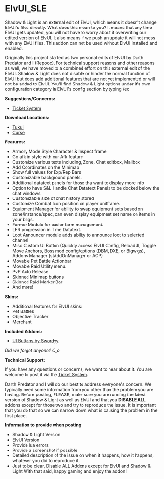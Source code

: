 ElvUI_SLE
=========

Shadow & Light is an external edit of ElvUI, which means it doesn't change ElvUI's files directly.
What does this mean to you?
It means that any time ElvUI gets updated, you will not have to worry about it overwriting our edited version of ElvUI.  It also means if we push an update it will not mess with any ElvUI files.  This addon can not be used without ElvUI installed and enabled.

Originally this project started as two personal edits of ElvUI by Darth Predator and I (Repooc).  For technical support reasons and other reasons as well, we have moved to a combined effort on this external edit of the ElvUI.  Shadow & Light does not disable or hinder the normal function of ElvUI but does add additional features that are not yet implemented or will not be added to ElvUI.
You'll find Shadow & Light options under it's own configuration category in ElvUI's config section by typing /ec


**Suggestions/Concerns:**
- [Ticket System](https://git.tukui.org/shadow-and-light/shadow-and-light/issues "This link takes you to the ticket system on git.tukui.org, please make an account and submit your ticket.")


**Download Locations:**
- [Tukui](https://www.tukui.org/addons.php?id=38 "This link takes you to the Tukui.org website, you may download it here.")
- [Curse](http://www.curse.com/addons/wow/shadow-and-light-edit "This link takes you to the Curse.com website, you may download it here and help support the developers.")


**Features:**  
- Armory Mode Style Character & Inspect frame
- Go afk in style with our Afk feature
- Customize various texts including, Zone, Chat editbox, Mailbox
- Add Coordinates on the Minimap
- Show full values for Exp/Rep Bars
- Customizable background panels.
- Additional datatext panels for those tha want to display more info
- Option to have S&L Handle Chat Datatext Panels to be docked below the chat windows
- Customizable size of chat history stored
- Customize Combat Icon position on player unitframe.
- Equipment Manager for ability to swap equipment sets based on zone/instance/spec, can even display equipment set name on items in your bags.
- Farmer Module for easier farm management.
- LFR progression in Time Datatext.
- Loot Announcer module adds ability to announce loot to selected channel
- Misc Custom UI Button (Quickly access ElvUI Config, ReloadUI, Toggle Move Anchors, Boss mod config/options (DBM, DXE, or Bigwigs), Addons Manager (stAddOnManager or ACP)
- Movable Pet Battle Actionbar
- Movable Raid Utility menu.
- PvP Auto Release
- Skinned Minimap buttons
- Skinned Raid Marker Bar
- And more!


**Skins:**
- Additional features for ElvUI skins:
- Pet Battles
- Objective Tracker
- Merchant


**Included Addons:**
- [UI Buttons by Swordyy](http://www.tukui.org/ "This idea by Swordyy.")

*Did we forget anyone? O_o*


**Technical Support:**

If you have any questions or concerns, we want to hear about it.  You are welcome to post it via the [Ticket System](https://git.tukui.org/shadow-and-light/shadow-and-light/issues). 

Darth Predator and I will do our best to address everyone's concern.  We typically need some information from you other than the problem you are having.  Before posting, PLEASE, make sure you are running the latest version of Shadow & Light as well as ElvUI and that you **DISABLE ALL** addons except for those two and try to reproduce the issue.  It is important that you do that so we can narrow down what is causing the problem in the first place.


**Information to provide when posting:**
- Shadow & Light Version
- ElvUI Version
- Provide lua errors
- Provide a screenshot if possible
- Detailed description of the issue on when it happens, how it happens, whatever you did to reproduce it.
- Just to be clear, Disable ALL Addons except for ElvUI and Shadow & Light
With that said, happy gaming and enjoy the addon!